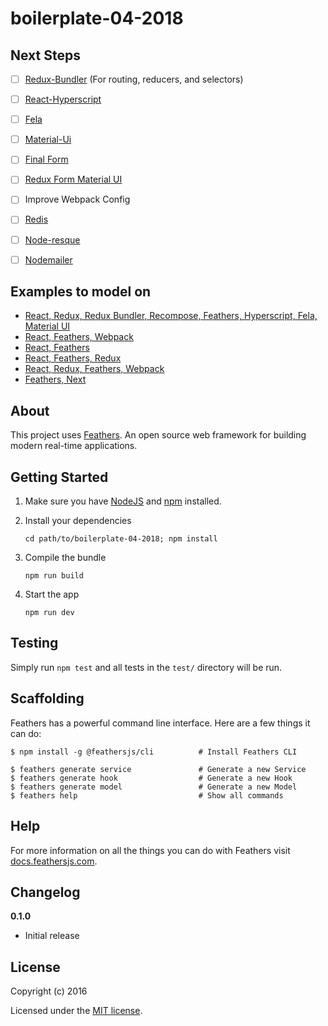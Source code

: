 # boilerplate-04-2018

## Next Steps

- [ ] [Redux-Bundler](https://github.com/henrikjoreteg/redux-bundler/) (For routing, reducers, and selectors)
- [ ] [React-Hyperscript](https://github.com/mlmorg/react-hyperscript)
- [ ] [Fela](https://github.com/rofrischmann/fela)
- [ ] [Material-Ui](https://github.com/mui-org/material-ui)
- [ ] [Final Form](https://github.com/final-form/final-form)
- [ ] [Redux Form Material UI](https://github.com/erikras/redux-form-material-ui)
- [ ] Improve Webpack Config
- [ ] [Redis](https://github.com/luin/ioredis)
- [ ] [Node-resque](https://github.com/taskrabbit/node-resque)
- [ ] [Nodemailer](https://github.com/nodemailer/nodemailer)
    
    
## Examples to model on
- [React, Redux, Redux Bundler, Recompose, Feathers, Hyperscript, Fela, Material UI](https://github.com/buttcloud/buttcloud-provider)
- [React, Feathers, Webpack](https://github.com/jamesmskelsey/feathers-chat-react-webpack (https://medium.com/@jameskelsey/react-with-feathers-js-a-tutorial-for-newbies-by-a-newbie-d2725e7cad73))
- [React, Feathers](https://github.com/sscaff1/feathers-webpack-react)
- [React, Feathers, Redux](https://github.com/eddyystop/feathers-starter-react-redux-login-roles)
- [React, Redux, Feathers, Webpack](https://github.com/bertho-zero/react-redux-universal-hot-example)
- [Feathers, Next](https://github.com/Albert-Gao/feathers-next-example)


## About

This project uses [Feathers](http://feathersjs.com). An open source web framework for building modern real-time applications.

## Getting Started

1. Make sure you have [NodeJS](https://nodejs.org/) and [npm](https://www.npmjs.com/) installed.
2. Install your dependencies

    ```
    cd path/to/boilerplate-04-2018; npm install
    ```

3. Compile the bundle

    ```
    npm run build
    ```

4. Start the app

    ```
    npm run dev
    ```

## Testing

Simply run `npm test` and all tests in the `test/` directory will be run.

## Scaffolding

Feathers has a powerful command line interface. Here are a few things it can do:

```
$ npm install -g @feathersjs/cli          # Install Feathers CLI

$ feathers generate service               # Generate a new Service
$ feathers generate hook                  # Generate a new Hook
$ feathers generate model                 # Generate a new Model
$ feathers help                           # Show all commands
```

## Help

For more information on all the things you can do with Feathers visit [docs.feathersjs.com](http://docs.feathersjs.com).

## Changelog

__0.1.0__

- Initial release

## License

Copyright (c) 2016

Licensed under the [MIT license](LICENSE).
